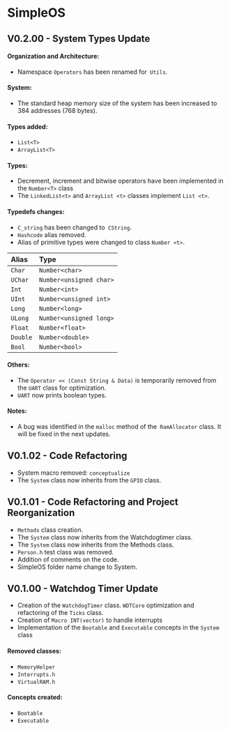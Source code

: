 # SimpleOS

## V0.2.00 - System Types Update

#### Organization and Architecture:
- Namespace `Operators` has been renamed for` Utils`.

#### System:
- The standard heap memory size of the system has been increased to 384 addresses (768 bytes).

#### Types added:
 - `List<T>`
 - `ArrayList<T>`

#### Types:
- Decrement, increment and bitwise operators have been implemented in the `Number<T>` class
- The `LinkedList<t>` and `ArrayList <t>` classes implement `List <t>`.

#### Typedefs changes:
- `C_string` has been changed to` CString`.
- `Hashcode` alias removed.
- Alias of primitive types were changed to class `Number <t>`.

| Alias  | Type  |
|:---|:---|
| `Char` | `Number<char>`  |
| `UChar` | `Number<unsigned char>`  |
| `Int` | `Number<int>`  |
| `UInt` | `Number<unsigned int>`  |
| `Long` | `Number<long>`  |
| `ULong` | `Number<unsigned long>`  |
| `Float` | `Number<float>`  |
| `Double` | `Number<double>`  |
| `Bool` | `Number<bool>`  |

#### Others:
- The `Operator << (Const String & Data)` is temporarily removed from the `UART` class for optimization.
- `UART` now prints boolean types.

#### Notes:
- A bug was identified in the `malloc` method of the` RamAllocator` class. It will be fixed in the next updates.

## V0.1.02 - Code Refactoring
- System macro removed: `conceptualize`
- The `System` class now inherits from the `GPIO` class.

## V0.1.01 - Code Refactoring and Project Reorganization
- `Methods` class creation.
- The `System` class now inherits from the Watchdogtimer class.
- The `System` class now inherits from the Methods class.
- `Person.h` test class was removed.
- Addition of comments on the code.
- SimpleOS folder name change to System.

## V0.1.00 - Watchdog Timer Update
- Creation of the `WatchdogTimer` class. `WDTCore` optimization and refactoring of the `Ticks` class.
- Creation of `Macro INT(vector)` to handle interrupts
- Implementation of the `Bootable` and `Executable` concepts in the `System` class

#### Removed classes:
- `MemoryHelper`
- `Interrupts.h`
- `VirtualRAM.h`

#### Concepts created:
- `Bootable`
- `Executable`


